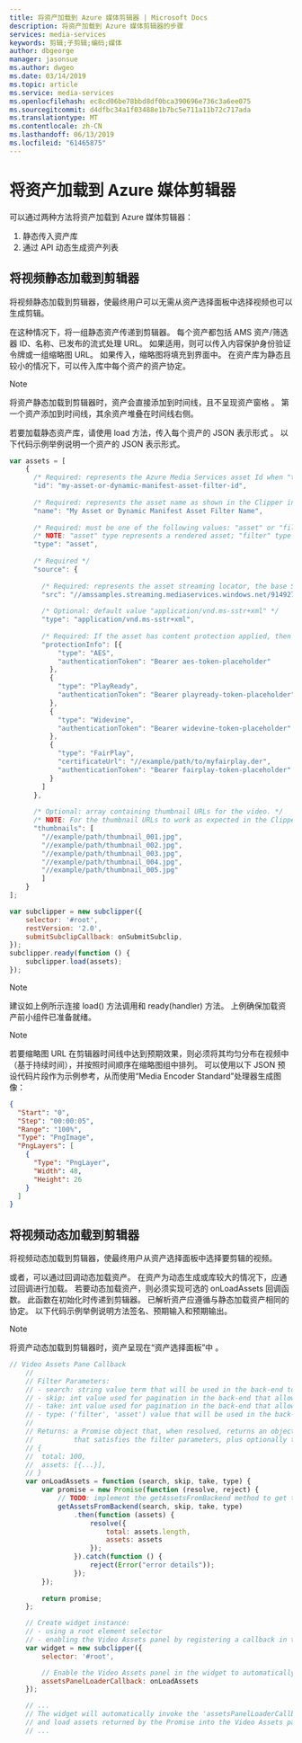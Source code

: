 ```yaml
---
title: 将资产加载到 Azure 媒体剪辑器 | Microsoft Docs
description: 将资产加载到 Azure 媒体剪辑器的步骤
services: media-services
keywords: 剪辑;子剪辑;编码;媒体
author: dbgeorge
manager: jasonsue
ms.author: dwgeo
ms.date: 03/14/2019
ms.topic: article
ms.service: media-services
ms.openlocfilehash: ec8cd06be78bbd8df0bca390696e736c3a6ee075
ms.sourcegitcommit: d4dfbc34a1f03488e1b7bc5e711a11b72c717ada
ms.translationtype: MT
ms.contentlocale: zh-CN
ms.lasthandoff: 06/13/2019
ms.locfileid: "61465875"
---
```

# <a name="loading-assets-into-azure-media-clipper"></a>将资产加载到 Azure 媒体剪辑器  

可以通过两种方法将资产加载到 Azure 媒体剪辑器：
1. 静态传入资产库
2. 通过 API 动态生成资产列表

## <a name="statically-load-videos-into-clipper"></a>将视频静态加载到剪辑器
将视频静态加载到剪辑器，使最终用户可以无需从资产选择面板中选择视频也可以生成剪辑。

在这种情况下，将一组静态资产传递到剪辑器。 每个资产都包括 AMS 资产/筛选器 ID、名称、已发布的流式处理 URL。 如果适用，则可以传入内容保护身份验证令牌或一组缩略图 URL。 如果传入，缩略图将填充到界面中。 在资产库为静态且较小的情况下，可以传入库中每个资产的资产协定。

> [!NOTE]
> 将资产静态加载到剪辑器时，资产会直接添加到时间线，且不呈现资产窗格   。 第一个资产添加到时间线，其余资产堆叠在时间线右侧。

若要加载静态资产库，请使用 load 方法，传入每个资产的 JSON 表示形式  。 以下代码示例举例说明一个资产的 JSON 表示形式。

```javascript
var assets = [
    {
      /* Required: represents the Azure Media Services asset Id when "type" === "asset"; otherwise, represents the dynamic manifest asset filter Id ("type" === "filter")  */
      "id": "my-asset-or-dynamic-manifest-asset-filter-id",
    
      /* Required: represents the asset name as shown in the Clipper interface */
      "name": "My Asset or Dynamic Manifest Asset Filter Name",
    
      /* Required: must be one of the following values: "asset" or "filter" */
      /* NOTE: "asset" type represents a rendered asset; "filter" type represents a dynamic manifest asset filter */
      "type": "asset",
    
      /* Required */
      "source": {
    
        /* Required: represents the asset streaming locator, the base Smooth Streaming URL */
        "src": "//amssamples.streaming.mediaservices.windows.net/91492735-c523-432b-ba01-faba6c2206a2/AzureMediaServicesPromo.ism/manifest",
    
        /* Optional: default value "application/vnd.ms-sstr+xml" */
        "type": "application/vnd.ms-sstr+xml",
    
        /* Required: If the asset has content protection applied, then you must include an array with the different protection types along with the token to request the license/key; otherwise, provide an empty array */
        "protectionInfo": [{
            "type": "AES",
            "authenticationToken": "Bearer aes-token-placeholder"
          },
          {
            "type": "PlayReady",
            "authenticationToken": "Bearer playready-token-placeholder"
          },
          {
            "type": "Widevine",
            "authenticationToken": "Bearer widevine-token-placeholder"
          },
          {
            "type": "FairPlay",
            "certificateUrl": "//example/path/to/myfairplay.der",
            "authenticationToken": "Bearer fairplay-token-placeholder"
          }
        ]
      },
    
      /* Optional: array containing thumbnail URLs for the video. */
      /* NOTE: For the thumbnail URLs to work as expected in the Clipper timeline they must be evenly distributed across the video (based on the duration) and in chronological order within the array. */
      "thumbnails": [
        "//example/path/thumbnail_001.jpg",
        "//example/path/thumbnail_002.jpg",
        "//example/path/thumbnail_003.jpg",
        "//example/path/thumbnail_004.jpg",
        "//example/path/thumbnail_005.jpg"
        ]
    }
];

var subclipper = new subclipper({
    selector: '#root',
    restVersion: '2.0',
    submitSubclipCallback: onSubmitSubclip,
});
subclipper.ready(function () {
    subclipper.load(assets);
});

```

> [!NOTE]
> 建议如上例所示连接 load() 方法调用和 ready(handler) 方法。 上例确保加载资产前小组件已准备就绪。

> [!NOTE]
> 若要缩略图 URL 在剪辑器时间线中达到预期效果，则必须将其均匀分布在视频中（基于持续时间），并按照时间顺序在缩略图组中排列。 可以使用以下 JSON 预设代码片段作为示例参考，从而使用“Media Encoder Standard”处理器生成图像：

```json
{
  "Start": "0",
  "Step": "00:00:05",
  "Range": "100%",
  "Type": "PngImage",
  "PngLayers": [
    {
      "Type": "PngLayer",
      "Width": 48,
      "Height": 26
    }
  ]
}
```

## <a name="dynamically-load-videos-in-clipper"></a>将视频动态加载到剪辑器
将视频动态加载到剪辑器，使最终用户从资产选择面板中选择要剪辑的视频。

或者，可以通过回调动态加载资产。 在资产为动态生成或库较大的情况下，应通过回调进行加载。 若要动态加载资产，则必须实现可选的 onLoadAssets 回调函数。 此函数在初始化时传递到剪辑器。 已解析资产应遵循与静态加载资产相同的协定。 以下代码示例举例说明方法签名、预期输入和预期输出。

> [!NOTE]
> 将资产动态加载到剪辑器时，资产呈现在“资产选择面板”中  。

```javascript
// Video Assets Pane Callback
    //
    // Filter Parameters:
    // - search: string value term that will be used in the back-end to filter assets by name.
    // - skip: int value used for pagination in the back-end that allows skipping a number of assets in the response.
    // - take: int value used for pagination in the back-end that allows defining the number of assets to include in the response.
    // - type: ('filter', 'asset') value that will be used in the back-end to filter assets by type.
    //
    // Returns: a Promise object that, when resolved, returns an object containing an array of assets (input contract)
    //          that satisfies the filter parameters, plus optionally the total types of files available:
    // {
    //  total: 100,
    //  assets: [{...}],
    // }
    var onLoadAssets = function (search, skip, take, type) {
        var promise = new Promise(function (resolve, reject) {
            // TODO: implement the getAssetsFromBackend method to get the assets from the back-end using the filter parameters (search, skip, take, type).
            getAssetsFromBackend(search, skip, take, type)
                .then(function (assets) {
                    resolve({
                        total: assets.length,
                        assets: assets
                    });
                }).catch(function () {
                    reject(Error("error details"));
                });
        });
    
        return promise;
    };

    // Create widget instance:
    // - using a root element selector
    // - enabling the Video Assets panel by registering a callback in the 'assetsPanelLoaderCallback' option parameter.
    var widget = new subclipper({
        selector: '#root',

        // Enable the Video Assets panel in the widget to automatically load assets (input contract)
        assetsPanelLoaderCallback: onLoadAssets
    });

    // ...
    // The widget will automatically invoke the 'assetsPanelLoaderCallback' callback with the filter parameters specified by the user 
    // and load assets returned by the Promise into the Video Assets panel.
    // ...
```
